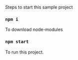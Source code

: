 Steps to start this sample project

### `npm i`

To download node-modules

### `npm start`

To run this project.

